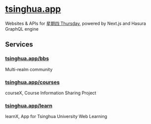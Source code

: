 # [tsinghua.app](https://tsinghua.app/)

Websites & APIs for [星期四 Thursday](https://tsinghua.app/), powered by Next.js and Hasura GraphQL engine

## Services

### [tsinghua.app/bbs](https://tsinghua.app/bbs)

Multi-realm community

### [tsinghua.app/courses](https://tsinghua.app/courses)

courseX, Course Information Sharing Project

### [tsinghua.app/learn](https://tsinghua.app/learn)

learnX, App for Tsinghua University Web Learning
